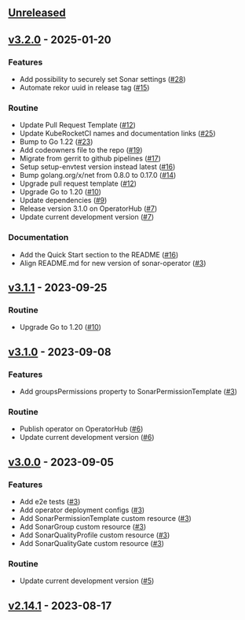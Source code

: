 <a name="unreleased"></a>
## [Unreleased]


<a name="v3.2.0"></a>
## [v3.2.0] - 2025-01-20
### Features

- Add possibility to securely set Sonar settings ([#28](https://github.com/epam/edp-sonar-operator/issues/28))
- Automate rekor uuid in release tag ([#15](https://github.com/epam/edp-sonar-operator/issues/15))

### Routine

- Update Pull Request Template ([#12](https://github.com/epam/edp-sonar-operator/issues/12))
- Update KubeRocketCI names and documentation links ([#25](https://github.com/epam/edp-sonar-operator/issues/25))
- Bump to Go 1.22 ([#23](https://github.com/epam/edp-sonar-operator/issues/23))
- Add codeowners file to the repo ([#19](https://github.com/epam/edp-sonar-operator/issues/19))
- Migrate from gerrit to github pipelines ([#17](https://github.com/epam/edp-sonar-operator/issues/17))
- Setup setup-envtest version instead latest ([#16](https://github.com/epam/edp-sonar-operator/issues/16))
- Bump golang.org/x/net from 0.8.0 to 0.17.0 ([#14](https://github.com/epam/edp-sonar-operator/issues/14))
- Upgrade pull request template ([#12](https://github.com/epam/edp-sonar-operator/issues/12))
- Upgrade Go to 1.20 ([#10](https://github.com/epam/edp-sonar-operator/issues/10))
- Update dependencies ([#9](https://github.com/epam/edp-sonar-operator/issues/9))
- Release version 3.1.0 on OperatorHub ([#7](https://github.com/epam/edp-sonar-operator/issues/7))
- Update current development version ([#7](https://github.com/epam/edp-sonar-operator/issues/7))

### Documentation

- Add the Quick Start section to the README ([#16](https://github.com/epam/edp-sonar-operator/issues/16))
- Align README.md for new version of sonar-operator ([#3](https://github.com/epam/edp-sonar-operator/issues/3))


<a name="v3.1.1"></a>
## [v3.1.1] - 2023-09-25
### Routine

- Upgrade Go to 1.20 ([#10](https://github.com/epam/edp-sonar-operator/issues/10))


<a name="v3.1.0"></a>
## [v3.1.0] - 2023-09-08
### Features

- Add groupsPermissions property to SonarPermissionTemplate ([#3](https://github.com/epam/edp-sonar-operator/issues/3))

### Routine

- Publish operator on OperatorHub ([#6](https://github.com/epam/edp-sonar-operator/issues/6))
- Update current development version ([#6](https://github.com/epam/edp-sonar-operator/issues/6))


<a name="v3.0.0"></a>
## [v3.0.0] - 2023-09-05
### Features

- Add e2e tests ([#3](https://github.com/epam/edp-sonar-operator/issues/3))
- Add operator deployment configs ([#3](https://github.com/epam/edp-sonar-operator/issues/3))
- Add SonarPermissionTemplate custom resource ([#3](https://github.com/epam/edp-sonar-operator/issues/3))
- Add SonarGroup custom resource ([#3](https://github.com/epam/edp-sonar-operator/issues/3))
- Add SonarQualityProfile custom resource ([#3](https://github.com/epam/edp-sonar-operator/issues/3))
- Add SonarQualityGate custom resource ([#3](https://github.com/epam/edp-sonar-operator/issues/3))

### Routine

- Update current development version ([#5](https://github.com/epam/edp-sonar-operator/issues/5))


<a name="v2.14.1"></a>
## [v2.14.1] - 2023-08-17

[Unreleased]: https://github.com/epam/edp-sonar-operator/compare/v3.2.0...HEAD
[v3.2.0]: https://github.com/epam/edp-sonar-operator/compare/v3.1.1...v3.2.0
[v3.1.1]: https://github.com/epam/edp-sonar-operator/compare/v3.1.0...v3.1.1
[v3.1.0]: https://github.com/epam/edp-sonar-operator/compare/v3.0.0...v3.1.0
[v3.0.0]: https://github.com/epam/edp-sonar-operator/compare/v2.14.1...v3.0.0
[v2.14.1]: https://github.com/epam/edp-sonar-operator/compare/v2.14.0...v2.14.1
